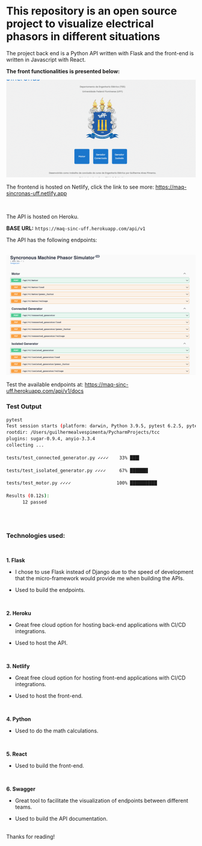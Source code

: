 # This repository is an open source project to visualize electrical phasors in different situations

The project back end is a Python API written with Flask and the front-end is written in Javascript with React.

**The front functionalities is presented below:**

<img src="ezgif.com-gif-maker.gif">

 
The frontend is hosted on Netlify, click the link to see more: https://maq-sincronas-uff.netlify.app

<br/>

The API is hosted on Heroku.

**BASE URL:** `https://maq-sinc-uff.herokuapp.com/api/v1`

The API has the following endpoints:

<br/>
<img src="swggr.png">

Test the available endpoints at: https://maq-sinc-uff.herokuapp.com/api/v1/docs

### Test Output
```bash
pytest
Test session starts (platform: darwin, Python 3.9.5, pytest 6.2.5, pytest-sugar 0.9.4)
rootdir: /Users/guilhermealvespimenta/PycharmProjects/tcc
plugins: sugar-0.9.4, anyio-3.3.4
collecting ... 
                                                                                                                                                                                                                                         
tests/test_connected_generator.py ✓✓✓✓    33% ███▍

tests/test_isolated_generator.py ✓✓✓✓     67% ██████▋                                                                                                                                                                                                                                                                   

tests/test_motor.py ✓✓✓✓                 100% ██████████                                                                                                                                                                                                                                                         
 
Results (0.12s):
      12 passed

```
<br/>
<br/>


### Technologies used:
<br/>

**1. Flask**

* I chose to use Flask instead of Django due to the speed of development that the micro-framework would provide me when building the APIs.

* Used to build the endpoints.
 
<br/>
 

**2. Heroku**

* Great free cloud option for hosting back-end applications with CI/CD integrations.
     
* Used to host the API.

<br/>
      

**3. Netlify**
    
* Great free cloud option for hosting front-end applications with CI/CD integrations.

* Used to host the front-end.

 <br/>
 
**4. Python**

* Used to do the math calculations.
      
<br/>

**5. React**
      
* Used to build the front-end.

<br/>

**6. Swagger**

 * Great tool to facilitate the visualization of endpoints between different teams.

 * Used to build the API documentation.
      
<br/>
Thanks for reading!
